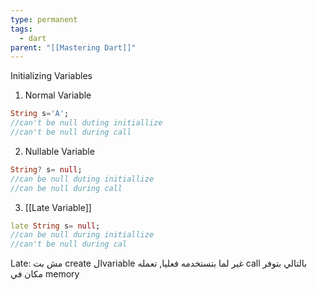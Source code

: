 ```yaml
---
type: permanent
tags:
  - dart
parent: "[[Mastering Dart]]"
---
```

Initializing Variables
1. Normal Variable
```dart
String s='A';
//can't be null duting initiallize
//can't be null during call
```
2. Nullable Variable
```dart
String? s= null;
//can be null duting initiallize
//can be null during call
```
3. [[Late Variable]]
```dart
late String s= null;
//can be null during initiallize 
//can't be null during cal
```
Late:
مش بت create الvariable غير لما بتستخدمه فعليا, تعمله call بالتالي بتوفر مكان في memory